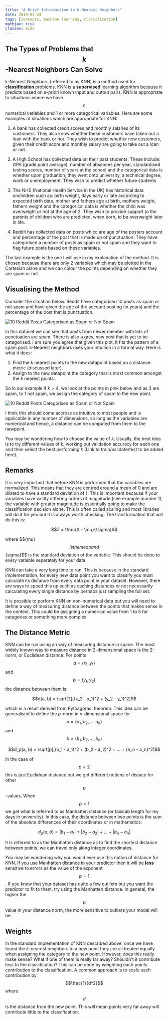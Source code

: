 ```yaml
---
title: "A Brief Introduction to k-Nearest Neighbors"
date: 2019-05-24
tags: [concepts, machine learning, classification]
mathjax: true
classes: wide
---
```


## The Types of Problems that $$k$$-Nearest Neighbors Can Solve

k-Nearest Neighbors (referred to as KNN) is a method used for **classification** problems. KNN is a **supervised** learning algorithm because it predicts based on a-priori known input and output pairs. KNN is appropriate to situations where we have $$n$$ numerical variables and 1 or more categorical variables. Here are some examples of situations which are appropriate for KNN:

1. A bank has collected credit scores and monthly salaries of its customers. They also know whether these customers have taken out a loan with the bank or not. They wish to predict whether new customers, given their credit score and monthly salary are going to take out a loan or not.

2. A High School has collected data on their past students. These include: GPA (grade point average), number of absences per year, standardised testing scores, number of years at the school and the categorical data is whether upon graduation, they went onto university, a technical degree, work or unemployment. They wish to predict whether future students

3. The NHS (National Health Service in the UK) has historical data onchildren such as: birth weight, days early or late according to expected birth date, mother and fathers age at birth, mothers weight, fathers weight and the categorical data is whether the child was overweight or not at the age of 2. They wish to provide support to the parents of children who are predicted, when born, to be overweight later in life.

4. Reddit has collected data on posts whicc are age of the posters account and percentage of the post that is made up of punctuation. They have categorised a number of posts as spam or not spam and they want to flag future posts based on these variables.

The last example is the one I will use in my explanation of the method. It is chosen because there are only 2 variables which may be plotted in the Cartesian plane and we can colour the points depending on whether they are spam or not.

## Visualising the Method

Consider the situation below. Reddit have categorised 10 posts as spam or not spam and have given the age of the account posting (in years) and the percentage of the post that is punctuation.

<img src="{{ site.url }}{{ site.baseurl }}/images/knn/spam1.png" alt="10 Reddit Posts Categorised as Spam or Not Spam">

In this dataset we can see that posts from newer member with lots of punctuation are spam. There is also a grey, new post that is yet to be categorised. I am sure you agree that given this plot, it fits the pattern of a spam post. k-Nearest neighbors uses your intuition in a formal way. Here is what it does:

1. Find the $k$ nearest points to the new datapoint based on a distance metric (discussed later).
2. Assign to the new datapoint the category that is most common amongst the $k$ nearest points.

So in our example if $k = 4$, we look at the points in pink below and as 3 are spam, to 1 not spam, we assign the category of spam to the new point.

<img src="{{ site.url }}{{ site.baseurl }}/images/knn/spam2.png" alt="10 Reddit Posts Categorised as Spam or Not Spam">

I think this should come accross as intuitive to most people and is applicable in any number of dimensions, so long as the variables are numerical and hence, a distance can be computed from them to the newpoint.

You may be wondering how to choose the value of $k$. Usually, the best idea is to try different values of $k$, working out validation accuracy for each one and then select the best performing $k$ (Link to train/validate/test to be added here).

## Remarks

It is very important that before KNN is performed that the variables are normalized. This means that they are centred around a mean of 0 and are dilated to have a standard deviation of 1. This is important because if your variables have vastly differing orders of magnitude (see example number 1), the variable with greater magnitude is essentially going to make the classification decision alone. This is often called scaling and most libraries will do it for you but It is always worth checking. The transformation that will do this is:

$$Z = \frac{X - \mu}{\sigma}$$

where $$\{mu}$$ is the mean and $$\{sigma}$$ is the standard deviation of the variable. This should be done to every variable seperately for your data.

KNN can take a very long time to run. This is because in the standard implementation, for every new data point you want to classify you must calculate its distance from every data point in your dataset. However, there are ways to speed this up such as caching distances or not necessarily calculating every single distance by perhaps just sampling the full set.

It is possible to perform KNN on non-numerical data but you will need to define a way of measuring distance between the points that makes sense in the context. This could be assigning a numerical value from 1 to 5 for categories or something more complex.

## The Distance Metric

KNN can be run using an way of measuring distance in space. The most widely known way to measure distance in 2-dimensional space is the 2-norm, or Euclidean distance. For points $$a = (x_1, y_1)$$ and $$b = (y_1, y_2)$$ the distance between them is:

$$d(a, b) = \sqrt[2][(x_2 - x_1)^2 + (y_2 - y_1)^2]$$

which is a result derived from Pythagoras' theorem. This idea can be generalised to define the $p$-norm in $n$-dimensional space for $$a = (a_1, a_2, ... , a_n)$$ and $$b = (b_1, b_2, ... , b_n)$$

$$d_p(a, b) = \sqrt[p][(b_1 - a_1)^2 + (b_2 - a_2)^2 + ... + (b_n - a_n)^2]$$

In the case of $$p = 2$$ this is just Euclidean distance but we get different notions of distace for other $$p$$-values. When $$p = 1$$ we get what is referred to as Manhatten distance (or taxicab length for my days in university). In this case, the distance between two points is the sum of the absolute differences of their coordinates or in mathematics:

$$d_p(a, b) = |b_1 - a_1| + |b_2 - a_2| + ... + |b_n - a_n|$$

It is referred to as the Manhatten distance as to find the shortest distance between points, we can travel only along integer coordinates.

You may be wondering why you would ever use this notion of distance for KNN. If you use Manhatten distance in your predictor then it will be **less** sensitive to errors as the value of the exponent $$p = 1$$. If you know that your dataset has quite a few outliers but you want the predictor to fit to them, try using the Manhatten distance. In general, the higher the $$p$$ value in your distance norm, the more sensitive to outliers your model will be.

## Weights

In the standard implementation of KNN described above, once we have found the $k$-nearest neighbors to a new point they are all treated equally when assigning the category to the new point. However, does this really make sense? What if one of them is really far away? Shouldn't it contribute less to the classification? This can be done by weighting each points contribution to the classification. A common approach is to scale each contribution by $$\frac{1}{d^2}$$ where $$d$$ is the distance from the new point. This will mean points very far away will contribute little to the classification.
